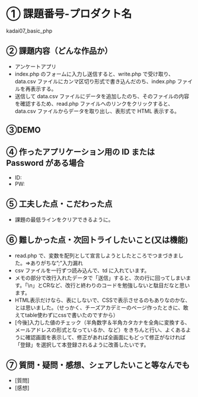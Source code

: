 # ① 課題番号-プロダクト名

kadai07_basic_php

## ② 課題内容（どんな作品か）

- アンケートアプリ
- index.php のフォームに入力し送信すると、write.php で受け取り、data.csv ファイルにカンマ区切り形式で書き込んだのち、index.php ファイルを再表示する。
- 送信して data.csv ファイルにデータを追加したのち、そのファイルの内容を確認するため、read.php ファイルへのリンクをクリックすると、data.csv ファイルからデータを取り出し、表形式で HTML 表示する。

## ③DEMO

## ④ 作ったアプリケーション用の ID または Password がある場合

- ID:
- PW:

## ⑤ 工夫した点・こだわった点

- 課題の最低ラインをクリアできるように。

## ⑥ 難しかった点・次回トライしたいこと(又は機能)

- read.php で、変数を配列として宣言しようとしたところでつまづきました。⇒ありがちな”;”入力漏れ
- csv ファイルを一行ずつ読み込んで、td に入れています。
- メモの部分で改行入れたデータで「送信」すると、次の行に回ってしまいます。「\n」とCRなど、改行と終わりのコードを勉強しないと駄目だなと思います。
- HTML表示だけなら、表にしないで、CSSで表示させるのもありなのかな、とは思いました。（せっかく、チーズアカデミーのページ作ったときに、敢えてtable使わずにcssで書いたのですから）
- [今後]入力した値のチェック（半角数字＆半角カタカナを全角に変換する、メールアドレスの形式となっているか、など）をきちんと行い、よくあるように確認画面を表示して、修正があれば全画面にもどって修正がなければ「登録」を選択して本登録されるように改善したいです。

## ⑦ 質問・疑問・感想、シェアしたいこと等なんでも

- [質問]
- [感想]

